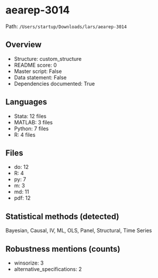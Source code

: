 # aearep-3014

Path: `/Users/startup/Downloads/lars/aearep-3014`

## Overview
- Structure: custom_structure
- README score: 0
- Master script: False
- Data statement: False
- Dependencies documented: True

## Languages
- Stata: 12 files
- MATLAB: 3 files
- Python: 7 files
- R: 4 files

## Files
- do: 12
- R: 4
- py: 7
- m: 3
- md: 11
- pdf: 12

## Statistical methods (detected)
Bayesian, Causal, IV, ML, OLS, Panel, Structural, Time Series

## Robustness mentions (counts)
- winsorize: 3
- alternative_specifications: 2